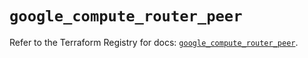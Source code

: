 # `google_compute_router_peer`

Refer to the Terraform Registry for docs: [`google_compute_router_peer`](https://registry.terraform.io/providers/hashicorp/google/5.45.2/docs/resources/compute_router_peer).
